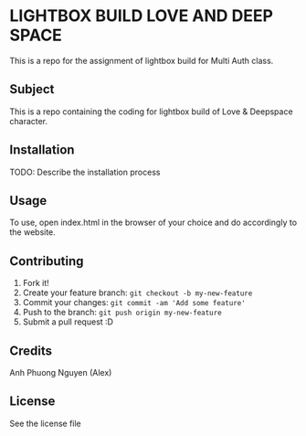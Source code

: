 # LIGHTBOX BUILD LOVE AND DEEP SPACE
 This is a repo for the assignment of lightbox build for Multi Auth class.

## Subject
This is a repo containing the coding for lightbox build of Love & Deepspace character.

## Installation

TODO: Describe the installation process

## Usage

To use, open index.html in the browser of your choice and do accordingly to the website.

## Contributing

1. Fork it!
2. Create your feature branch: `git checkout -b my-new-feature`
3. Commit your changes: `git commit -am 'Add some feature'`
4. Push to the branch: `git push origin my-new-feature`
5. Submit a pull request :D

## Credits

Anh Phuong Nguyen (Alex)

## License

See the license file
